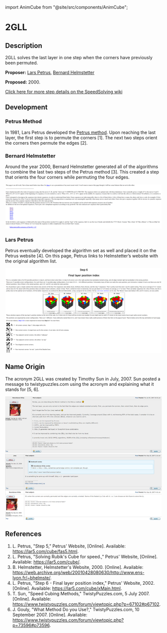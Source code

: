 import AnimCube from "@site/src/components/AnimCube";

# 2GLL

<AnimCube params="buttonbar=0&position=lluuu&scale=6&hint=10&hintborder=1&borderwidth=10&facelets=lylyyylylwwwwwwwwwdbblbbdbbdgglggdggdldoooooodrrlrrdrr" width="400px" height="400px" />

## Description

2GLL solves the last layer in one step when the corners have previously been permuted.

**Proposer:** [Lars Petrus](CubingContributors/MethodDevelopers.md#petrus-lars), [Bernard Helmstetter](CubingContributors/MethodDevelopers.md#helmstetter-bernard)

**Proposed:** 2000.

[Click here for more step details on the SpeedSolving wiki]( https://www.speedsolving.com/wiki/index.php?title=2GLL)

## Development

### Petrus Method

In 1981, Lars Petrus developed the [Petrus method](3x3/Methods/Petrus.md). Upon reaching the last layer, the first step is to permute the corners [1]. The next two steps orient the corners then permute the edges [2].

### Bernard Helmstetter

Around the year 2000, Bernard Helmstetter generated all of the algorithms to combine the last two steps of the Petrus method [3]. This created a step that orients the four corners while permuting the four edges.

![](img/2GLL/Helmstetter.png)

### Lars Petrus

Petrus eventually developed the algorithm set as well and placed it on the Petrus website [4]. On this page, Petrus links to Helmstetter’s website with the original algorithm list.

![](img/2GLL/Petrus.png)

## Name Origin

The acronym 2GLL was created by Timothy Sun in July, 2007. Sun posted a message to twistypuzzles.com using the acronym and explaining what it stands for [5, 6].

![](img/2GLL/Name1.png)
![](img/2GLL/Name2.png)

## References

1. L. Petrus, "Step 5," Petrus' Website, [Online]. Available: https://lar5.com/cube/fas5.html.
2. L. Petrus, "Solving Rubik's Cube for speed.," Petrus' Website, [Online]. Available: https://lar5.com/cube/.
3. B. Helmstetter, Helmstetter's Website, 2000. [Online]. Available: https://web.archive.org/web/20010428080630/http://www.ens-lyon.fr/~bhelmste/.
4. L. Petrus, "Step 6 - Final layer position index," Petrus' Website, 2002. [Online]. Available: https://lar5.com/cube/xMain.html.
5. T. Sun, "Speed Cubing Methods," TwistyPuzzles.com, 5 July 2007. [Online]. Available: https://www.twistypuzzles.com/forum/viewtopic.php?p=67102#p67102.
6. J. Gouly, "What Method Do you Use?," TwistyPuzzles.com, 10 September 2007. [Online]. Available: https://www.twistypuzzles.com/forum/viewtopic.php?p=73596#p73596.